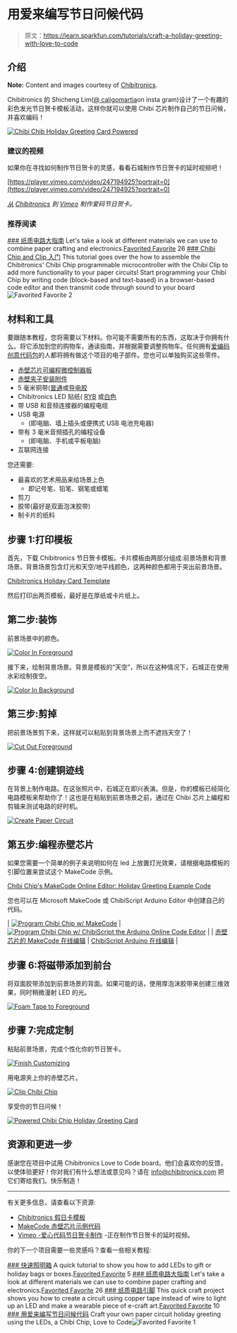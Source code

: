 # 用爱来编写节日问候代码

> 原文：<https://learn.sparkfun.com/tutorials/craft-a-holiday-greeting-with-love-to-code>

## 介绍

**Note:** Content and images courtesy of [Chibitronics](https://chibitronics.com/ltc-holiday-2017/).

Chibitronics 的 Shicheng Lim([@ caligomartia](https://www.instagram.com/caligomartia/)on insta gram)设计了一个有趣的彩色发光节日贺卡模板活动，这样你就可以使用 Chibi 芯片制作自己的节日问候，并喜欢编码！

[![Chibi Chib Holiday Greeting Card Powered](img/2e6ae1c42db339cd0d2464fe21d31936.png)](https://cdn.sparkfun.com/assets/learn_tutorials/7/5/7/holiday-ltc.gif)

### 建议的视频

如果你在寻找如何制作节日贺卡的灵感，看看石城制作节日贺卡的延时视频吧！

[https://player.vimeo.com/video/247194925?portrait=0](https://player.vimeo.com/video/247194925?portrait=0)

*[从](https://vimeo.com/247194925) [Chibitronics](https://vimeo.com/user46109774) 到 [Vimeo](https://vimeo.com) 制作爱码节日贺卡。*

### 推荐阅读

[](https://learn.sparkfun.com/tutorials/the-great-big-guide-to-paper-circuits) [### 纸质电路大指南](https://learn.sparkfun.com/tutorials/the-great-big-guide-to-paper-circuits) Let's take a look at different materials we can use to combine paper crafting and electronics.[Favorited Favorite](# "Add to favorites") 26[](https://learn.sparkfun.com/tutorials/getting-started-with-chibi-chip-and-clip) [### Chibi Chip and Clip 入门](https://learn.sparkfun.com/tutorials/getting-started-with-chibi-chip-and-clip) This tutorial goes over the how to assemble the Chibitronics' Chibi Chip programmable microcontroller with the Chibi Clip to add more functionality to your paper circuits! Start programming your Chibi Chip by writing code (block-based and text-based) in a browser-based code editor and then transmit code through sound to your board![Favorited Favorite](# "Add to favorites") 2

## 材料和工具

要跟随本教程，您将需要以下材料。你可能不需要所有的东西，这取决于你拥有什么。将它添加到您的购物车，通读指南，并根据需要调整购物车。任何拥有[爱编码创意代码包](https://www.sparkfun.com/products/14590)的人都将拥有做这个项目的电子部件。您也可以单独购买这些零件。

*   [赤壁芯片可编程微控制器板](https://www.sparkfun.com/products/14591)
*   [赤壁夹子安装附件](https://www.sparkfun.com/products/14593)
*   5 毫米铜带([普通](https://www.sparkfun.com/products/10561)或[导电胶](https://www.sparkfun.com/products/13827)
*   Chibitronics LED 贴纸( [RYB](https://www.sparkfun.com/products/14594) 或[白色](https://www.sparkfun.com/products/14595)
*   带 USB 和音频连接器的编程电缆
*   USB 电源
    *   (即电脑、墙上插头或便携式 USB 电池充电器)
*   带有 3 毫米音频插孔的编程设备
    *   (即电脑、手机或平板电脑)
*   互联网连接

您还需要:

*   最喜欢的艺术用品来给场景上色
    *   即记号笔、铅笔、钢笔或蜡笔
*   剪刀
*   胶带(最好是双面泡沫胶带)
*   制卡片的纸料

## 步骤 1:打印模板

首先，下载 Chibitronics 节日贺卡模板。卡片模板由两部分组成:前景场景和背景场景。背景场景包含灯光和天空/地平线颜色，这两种颜色都用于突出前景场景。

[Chibitronics Holiday Card Template](https://cdn.sparkfun.com/assets/learn_tutorials/7/5/7/holiday2017-ltc.pdf)

然后打印出两页模板，最好是在厚纸或卡片纸上。

## 第二步:装饰

前景场景中的颜色。

[![Color In Foreground](img/068933c897c39f37eadbcf8eefd36743.png)](https://cdn.sparkfun.com/assets/learn_tutorials/7/5/7/ChibiChip_GreetingCard_PaperCircuit_Foreground.jpg)

接下来，绘制背景场景。背景是模板的“天空”，所以在这种情况下，石城正在使用水彩绘制夜空。

[![Color In Background](img/87abd1c09fee56e6a17cdff5fefe129f.png)](https://cdn.sparkfun.com/assets/learn_tutorials/7/5/7/ChibiChip_GreetingCard_PaperCircuit_Background.jpg)

## 第三步:剪掉

把前景场景剪下来，这样就可以粘贴到背景场景上而不遮挡天空了！

[![Cut Out Foreground](img/3bc360fe396a573d2206ae62bbb361c7.png)](https://cdn.sparkfun.com/assets/learn_tutorials/7/5/7/ChibiChip_GreetingCard_PaperCircuit_Cutting-Outline.jpg)

## 步骤 4:创建铜迹线

在背景上制作电路。在这张照片中，石城正在即兴表演。但是，你的模板已经简化电路模板来帮助你了！这也是在粘贴到前景场景之前，通过在 Chibi 芯片上编程和剪辑来测试电路的好时机。

[![Create Paper Circuit](img/5e53cf43d9d8924583d6beae2cb6e8d6.png)](https://cdn.sparkfun.com/assets/learn_tutorials/7/5/7/ChibiChip_GreetingCard_PaperCircuit_Circuit-building.jpg)

## 第五步:编程赤壁芯片

如果您需要一个简单的例子来说明如何在 led 上放置灯光效果，请根据电路模板的引脚位置来尝试这个 MakeCode 示例。

[Chibi Chip's MakeCode Online Editor: Holiday Greeting Example Code](https://makecode.chibitronics.com/66050-31540-74629-34963)

您也可以在 Microsoft MakeCode 或 ChibiScript Arduino Editor 中创建自己的代码。

| [![](img/fd3b206b2b09a3c1ed5df95cd4204770.png "Program Chibi Chip w/ MakeCode")](https://makecode.chibitronics.com/) | [![](img/8e3b46e9c18cf074d2143d53c36fed08.png "Program Chibi Chip w/ ChibiScript the Arduino Online Code Editor")](https://ltc.chibitronics.com/) |
| [赤壁芯片的 MakeCode 在线编辑](https://makecode.chibitronics.com/) | [ChibiScript Arduino 在线编辑](https://ltc.chibitronics.com/) |

## 步骤 6:将磁带添加到前台

将双面胶带添加到前景场景的背面。如果可能的话，使用厚泡沫胶带来创建三维效果，同时稍微漫射 LED 的光。

[![Foam Tape to Foreground](img/cb5f784e505f2c1826501e0b01ccd72b.png)](https://cdn.sparkfun.com/assets/learn_tutorials/7/5/7/ChibiChip_GreetingCard_PaperCircuit_Foam-Bits.jpg)

## 步骤 7:完成定制

粘贴前景场景，完成个性化你的节日贺卡。

[![Finish Customizing](img/dc232f95274e9a14a5f9f2b22ce49e52.png)](https://cdn.sparkfun.com/assets/learn_tutorials/7/5/7/ChibiChip_GreetingCard_PaperCircuit_Personalize.jpg)

用电源夹上你的赤壁芯片。

[![Clip Chibi Chip](img/a37b45628d747dbd6c3d47a41d71f693.png)](https://cdn.sparkfun.com/assets/learn_tutorials/7/5/7/ChibiChip_GreetingCard_PaperCircuit_Christmas2017-ltc-Example.jpg)

享受你的节日问候！

[![Powered Chibi Chip Holiday Greeting Card](img/2e6ae1c42db339cd0d2464fe21d31936.png)](https://cdn.sparkfun.com/assets/learn_tutorials/7/5/7/holiday-ltc.gif)

## 资源和更进一步

感谢您在项目中试用 Chibitronics Love to Code board。他们会喜欢你的反馈，以使体验更好！你对我们有什么想法或意见吗？请在 info@chibitronics.com 把它们寄给我们。快乐制造！

* * *

有关更多信息，请查看以下资源:

*   [Chibitronics 假日卡模板](https://cdn.sparkfun.com/assets/learn_tutorials/7/5/7/holiday2017-ltc.pdf)
*   [MakeCode 赤壁芯片示例代码](https://makecode.chibitronics.com/66050-31540-74629-34963)
*   [Vimeo -爱心代码节日贺卡制作](https://vimeo.com/247194925) -正在制作节日贺卡的延时视频。

你的下一个项目需要一些灵感吗？查看一些相关教程:

[](https://learn.sparkfun.com/tutorials/quick-illuminated-boxes) [### 快速照明箱](https://learn.sparkfun.com/tutorials/quick-illuminated-boxes) A quick tutorial to show you how to add LEDs to gift or holiday bags or boxes.[Favorited Favorite](# "Add to favorites") 5[](https://learn.sparkfun.com/tutorials/the-great-big-guide-to-paper-circuits) [### 纸质电路大指南](https://learn.sparkfun.com/tutorials/the-great-big-guide-to-paper-circuits) Let's take a look at different materials we can use to combine paper crafting and electronics.[Favorited Favorite](# "Add to favorites") 26[](https://learn.sparkfun.com/tutorials/paper-circuit-pin) [### 纸质电路引脚](https://learn.sparkfun.com/tutorials/paper-circuit-pin) This quick craft project shows you how to create a circuit using copper tape instead of wire to light up an LED and make a wearable piece of e-craft art.[Favorited Favorite](# "Add to favorites") 10[](https://learn.sparkfun.com/tutorials/craft-a-holiday-greeting-with-love-to-code) [### 用爱来编写节日问候代码](https://learn.sparkfun.com/tutorials/craft-a-holiday-greeting-with-love-to-code) Craft your own paper circuit holiday greeting using the LEDs, a Chibi Chip, Love to Code![Favorited Favorite](# "Add to favorites") 1
